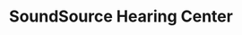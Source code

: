 ---
title: "SoundSource Hearing Center"
url: /portland/soundsource-hearing-center/
shop: hearing aids
---